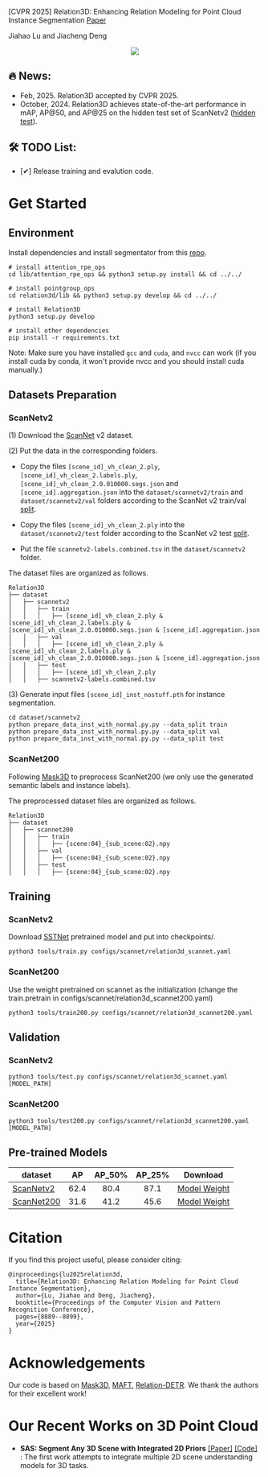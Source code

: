 [CVPR 2025] Relation3D: Enhancing Relation Modeling for Point Cloud Instance Segmentation [Paper](https://openaccess.thecvf.com/content/CVPR2025/papers/Lu_Relation3D__Enhancing_Relation_Modeling_for_Point_Cloud_Instance_Segmentation_CVPR_2025_paper.pdf)

Jiahao Lu and Jiacheng Deng 

<div align="center">
  <img src="figs/framework_00_rotated.png"/>
</div>

## :fire: News:
 *  Feb, 2025. Relation3D accepted by CVPR 2025.
 *  October, 2024. Relation3D achieves state-of-the-art performance in mAP, AP@50, and AP@25 on the hidden test set of ScanNetv2 ([hidden test](https://kaldir.vc.in.tum.de/scannet_benchmark/semantic_instance_3d)). <br>

##  🛠️ TODO List:
- [✔] Release training and evalution code.


# Get Started

## Environment

Install dependencies and install segmentator from this [repo](https://github.com/Karbo123/segmentator).

```
# install attention_rpe_ops
cd lib/attention_rpe_ops && python3 setup.py install && cd ../../

# install pointgroup_ops
cd relation3d/lib && python3 setup.py develop && cd ../../

# install Relation3D
python3 setup.py develop

# install other dependencies
pip install -r requirements.txt
```


Note: Make sure you have installed `gcc` and `cuda`, and `nvcc` can work (if you install cuda by conda, it won't provide nvcc and you should install cuda manually.)

## Datasets Preparation

### ScanNetv2
(1) Download the [ScanNet](http://www.scan-net.org/) v2 dataset.

(2) Put the data in the corresponding folders. 
* Copy the files `[scene_id]_vh_clean_2.ply`,  `[scene_id]_vh_clean_2.labels.ply`,  `[scene_id]_vh_clean_2.0.010000.segs.json`  and `[scene_id].aggregation.json`  into the `dataset/scannetv2/train` and `dataset/scannetv2/val` folders according to the ScanNet v2 train/val [split](https://github.com/ScanNet/ScanNet/tree/master/Tasks/Benchmark). 

* Copy the files `[scene_id]_vh_clean_2.ply` into the `dataset/scannetv2/test` folder according to the ScanNet v2 test [split](https://github.com/ScanNet/ScanNet/tree/master/Tasks/Benchmark). 

* Put the file `scannetv2-labels.combined.tsv` in the `dataset/scannetv2` folder.

The dataset files are organized as follows.
```
Relation3D
├── dataset
│   ├── scannetv2
│   │   ├── train
│   │   │   ├── [scene_id]_vh_clean_2.ply & [scene_id]_vh_clean_2.labels.ply & [scene_id]_vh_clean_2.0.010000.segs.json & [scene_id].aggregation.json
│   │   ├── val
│   │   │   ├── [scene_id]_vh_clean_2.ply & [scene_id]_vh_clean_2.labels.ply & [scene_id]_vh_clean_2.0.010000.segs.json & [scene_id].aggregation.json
│   │   ├── test
│   │   │   ├── [scene_id]_vh_clean_2.ply 
│   │   ├── scannetv2-labels.combined.tsv
```

(3) Generate input files `[scene_id]_inst_nostuff.pth` for instance segmentation.
```
cd dataset/scannetv2
python prepare_data_inst_with_normal.py.py --data_split train
python prepare_data_inst_with_normal.py.py --data_split val
python prepare_data_inst_with_normal.py.py --data_split test
```
### ScanNet200

Following [Mask3D](https://github.com/JonasSchult/Mask3D) to preprocess ScanNet200 (we only use the generated semantic labels and instance labels).

The preprocessed dataset files are organized as follows.
```
Relation3D
├── dataset
│   ├── scannet200
│   │   ├── train
│   │   │   ├── {scene:04}_{sub_scene:02}.npy
│   │   ├── val
│   │   │   ├── {scene:04}_{sub_scene:02}.npy
│   │   ├── test
│   │   │   ├── {scene:04}_{sub_scene:02}.npy
```

## Training

### ScanNetv2

Download [SSTNet](https://drive.google.com/file/d/1vucwdbm6pHRGlUZAYFdK9JmnPVerjNuD/view?usp=sharing) pretrained model and put into checkpoints/.
```
python3 tools/train.py configs/scannet/relation3d_scannet.yaml
```

### ScanNet200
Use the weight pretrained on scannet as the initialization (change the train.pretrain in configs/scannet/relation3d_scannet200.yaml)
```
python3 tools/train200.py configs/scannet/relation3d_scannet200.yaml
```
## Validation
### ScanNetv2
```
python3 tools/test.py configs/scannet/relation3d_scannet.yaml [MODEL_PATH] 
```
### ScanNet200
```
python3 tools/test200.py configs/scannet/relation3d_scannet200.yaml [MODEL_PATH] 
```

## Pre-trained Models


| dataset | AP | AP_50% | AP_25% |  Download  |
|---------------|:----:|:----:|:----:|:-----------:|
| [ScanNetv2](configs/scannet/relation3d_scannet.yaml) | 62.4 | 80.4 | 87.1 | [Model Weight](https://drive.google.com/file/d/1-PN43vJKaCCuzJQ7SoCmfB6d-SwnjZ34/view?usp=drive_link) |
| [ScanNet200](configs/scannet/relation3d_scannet200.yaml) | 31.6 | 41.2 | 45.6 | [Model Weight](https://drive.google.com/file/d/1nTZ2Yz3hwBtCt8u2kw_QhnkwnAVQO3lM/view?usp=sharing) |

# Citation
If you find this project useful, please consider citing:

```
@inproceedings{lu2025relation3d,
  title={Relation3D: Enhancing Relation Modeling for Point Cloud Instance Segmentation},
  author={Lu, Jiahao and Deng, Jiacheng},
  booktitle={Proceedings of the Computer Vision and Pattern Recognition Conference},
  pages={8889--8899},
  year={2025}
}
```

# Acknowledgements
Our code is based on [Mask3D](https://github.com/JonasSchult/Mask3D), [MAFT](https://github.com/dvlab-research/Mask-Attention-Free-Transformer), [Relation-DETR](https://github.com/xiuqhou/Relation-DETR). We thank the authors for their excellent work!

# Our Recent Works on 3D Point Cloud

* **SAS: Segment Any 3D Scene with Integrated 2D Priors** [\[Paper\]](https://arxiv.org/pdf/2503.08512) [\[Code\]](https://github.com/peoplelu/SAS) : The first work attempts to integrate multiple 2D scene understanding models for 3D tasks.


